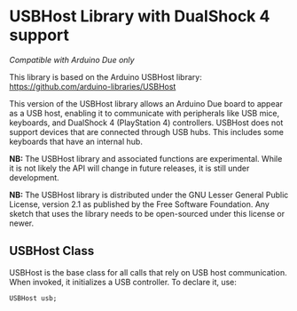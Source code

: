 # USBHost Library with DualShock 4 support

*Compatible with Arduino Due only*

This library is based on the Arduino USBHost library: https://github.com/arduino-libraries/USBHost

This version of the USBHost library allows an Arduino Due board to appear as a USB host, enabling it to communicate with peripherals like USB mice, keyboards, and DualShock 4 (PlayStation 4) controllers. USBHost does not support devices that are connected through USB hubs. This includes some keyboards that have an internal hub.

**NB:** The USBHost library and associated functions are experimental. While it is not likely the API will change in future releases, it is still under development.

**NB:** The USBHost library is distributed under the GNU Lesser General Public License, version 2.1 as published by the Free Software Foundation. Any sketch that uses the library needs to be open-sourced under this license or newer.

## USBHost Class

USBHost is the base class for all calls that rely on USB host communication. When invoked, it initializes a USB controller. To declare it, use:

```
USBHost usb;
```
